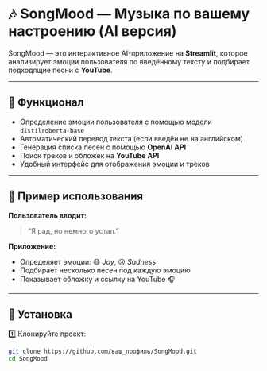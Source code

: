 # 🎶 SongMood — Музыка по вашему настроению (AI версия)

SongMood — это интерактивное AI-приложение на **Streamlit**, которое анализирует эмоции пользователя по введённому тексту и подбирает подходящие песни с **YouTube**.

---

## 🚀 Функционал

- Определение эмоции пользователя с помощью модели `distilroberta-base`  
- Автоматический перевод текста (если введён не на английском)  
- Генерация списка песен с помощью **OpenAI API**  
- Поиск треков и обложек на **YouTube API**  
- Удобный интерфейс для отображения эмоции и треков  

---

## 🧠 Пример использования

**Пользователь вводит:**
> “Я рад, но немного устал.”

**Приложение:**
- Определяет эмоции: 😄 *Joy*, 😢 *Sadness*  
- Подбирает несколько песен под каждую эмоцию  
- Показывает обложку и ссылку на YouTube 🎧  

---

## 🧩 Установка

1️⃣ Клонируйте проект:
```bash
git clone https://github.com/ваш_профиль/SongMood.git
cd SongMood
